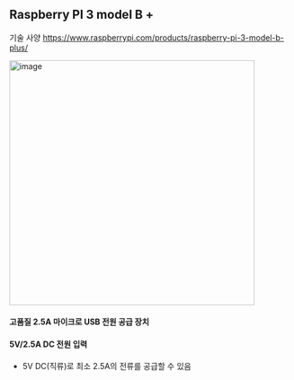 ## Raspberry PI 3 model B + 

기술 사양
https://www.raspberrypi.com/products/raspberry-pi-3-model-b-plus/

<img width="436" alt="image" src="https://github.com/user-attachments/assets/0a9aaeb8-7650-4608-899f-df2ad9bc3870" />


#### 고품질 2.5A 마이크로 USB 전원 공급 장치
#### 5V/2.5A DC 전원 입력
- 5V DC(직류)로 최소 2.5A의 전류를 공급할 수 있음
